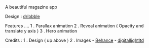 A beautiful magazine app

Design : [dribbble](https://dribbble.com/shots/6220712-Mood-Mobile)

Features ....
1 . Parallax animation
2 . Reveal animation ( Opacity and translate y axis )
3 . Hero animation

Credits :
1 . Design ( up above )
2 . Images
	-  [Behance](https://www.behance.net/a915937911b99f)
	-  [digitallightltd](https://www.behance.net/digitallightltd)
